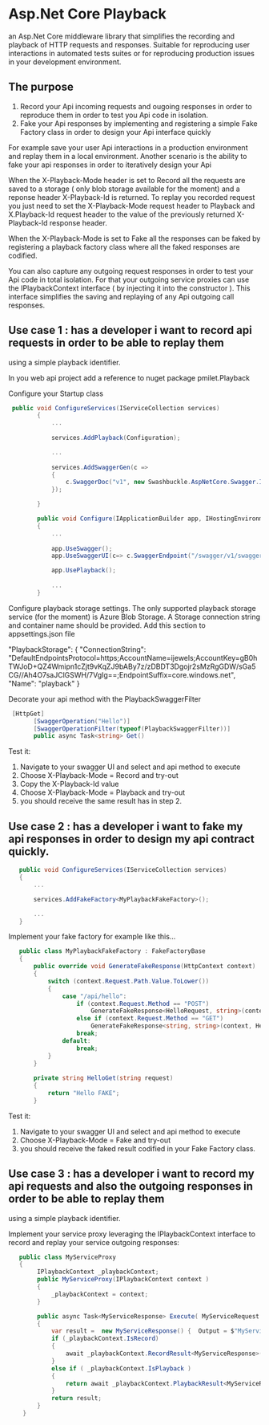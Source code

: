 # Asp.Net Core Playback
an Asp.Net Core middleware library that simplifies the recording and playback of HTTP requests and responses. Suitable for reproducing user interactions in automated tests suites or for reproducing production issues in your development environment.

## The purpose
1. Record your Api incoming requests and ougoing responses in order to reproduce them in order to test you Api code in isolation. 
2. Fake your Api responses by implementing and registering a simple Fake Factory class in order to design your Api interface quickly 

For example save your user Api interactions in a production environment and replay them in a local environment.
Another scenario is the ability to fake  your api responses in order to iteratively design  your Api  

When the X-Playback-Mode header is set to Record all the requests are saved to a storage ( only blob storage available for the moment) and a reponse header X-Playback-Id is returned.
To replay you recorded request you just need to set the X-Playback-Mode request header to Playback and X.Playback-Id request header to the value of the previously returned X-Playback-Id response header.

When the X-Playback-Mode is set to Fake all the responses can be faked by registering a playback factory class where all the faked responses are codified.

You can also capture any outgoing request responses in order to test your Api code in total isolation.
For that your outgoing service proxies can use the IPlaybackContext interface ( by injecting it into the  constructor ).
This interface simplifies the saving and replaying of any Api outgoing call responses. 

## Use case 1 : has a developer i want to record api requests in order to be able to replay them
 using a simple playback identifier.
 
 In you web api project add a reference to nuget package pmilet.Playback
 
 Configure your Startup class 
 
```csharp
 public void ConfigureServices(IServiceCollection services)
        {
            ...
            
            services.AddPlayback(Configuration);

            ...
            
            services.AddSwaggerGen(c =>
            {
                c.SwaggerDoc("v1", new Swashbuckle.AspNetCore.Swagger.Info { Title = "My API", Version = "v1" });
            });

        }
```

```csharp        
        public void Configure(IApplicationBuilder app, IHostingEnvironment env, ILoggerFactory loggerFactory)
        {
            ...
            
            app.UseSwagger();
            app.UseSwaggerUI(c=> c.SwaggerEndpoint("/swagger/v1/swagger.json", "My API V1"));

            app.UsePlayback();
      
            ...
        }
```

Configure playback storage settings. The only supported playback storage service (for the moment) is Azure Blob Storage.
A Storage connection string and container name should be provided.
Add this section to appsettings.json file
 
 "PlaybackStorage": {
    "ConnectionString": "DefaultEndpointsProtocol=https;AccountName=ijewels;AccountKey=gB0hTWJoD+QZ4Wmipn1cZjt9vKqZJ9bABy7z/zDBDT3Dgojr2sMzRgGDW/sGa5CG//Ah4O7saJClGSWH/7VgIg==;EndpointSuffix=core.windows.net",
    "Name": "playback"
  }
  
 Decorate your api method with the PlaybackSwaggerFilter
 
 ```csharp
  [HttpGet]
        [SwaggerOperation("Hello")]
        [SwaggerOperationFilter(typeof(PlaybackSwaggerFilter))]
        public async Task<string> Get()
 ```

Test it:
1. Navigate to your swagger UI and select and api method to execute
2. Choose X-Playback-Mode = Record and try-out
3. Copy the X-Playback-Id value
4. Choose X-Playback-Mode = Playback and try-out
5. you should receive the same result has in step 2. 

## Use case 2 : has a developer i want to fake my api responses in order to design my api contract quickly.
 
 ```csharp
    public void ConfigureServices(IServiceCollection services)
    {
        ...

        services.AddFakeFactory<MyPlaybackFakeFactory>();

        ...
    }
 ```
 
Implement your fake factory for example like this...
       
 ```csharp
    public class MyPlaybackFakeFactory : FakeFactoryBase
    {
        public override void GenerateFakeResponse(HttpContext context)
        {
            switch (context.Request.Path.Value.ToLower())
            {
                case "/api/hello":
                    if (context.Request.Method == "POST")
                        GenerateFakeResponse<HelloRequest, string>(context, HelloPost);
                    else if (context.Request.Method == "GET")
                        GenerateFakeResponse<string, string>(context, HelloGet);
                    break;
                default:
                    break;
            }
        }
       
        private string HelloGet(string request)
        {
            return "Hello FAKE";
        }
```

Test it:
1. Navigate to your swagger UI and select and api method to execute
2. Choose X-Playback-Mode = Fake and try-out
5. you should receive the faked result codified in your Fake Factory class. 


## Use case 3 : has a developer i want to record my api requests and also the outgoing responses in order to be able to replay them
 using a simple playback identifier.

Implement your service proxy leveraging the IPlaybackContext interface to record and replay your service outgoing responses:

```csharp
   public class MyServiceProxy
   {
        IPlaybackContext _playbackContext;
        public MyServiceProxy(IPlaybackContext context )
        {
            _playbackContext = context;
        }

        public async Task<MyServiceResponse> Execute( MyServiceRequest command)
        {
            var result =  new MyServiceResponse() {  Output = $"MyService received input: {command.Input}" };
            if (_playbackContext.IsRecord)
            {
                await _playbackContext.RecordResult<MyServiceResponse>(result);
            }
            else if ( _playbackContext.IsPlayback )
            {
                return await _playbackContext.PlaybackResult<MyServiceResponse>();
            }
            return result;
        }
    }
```
